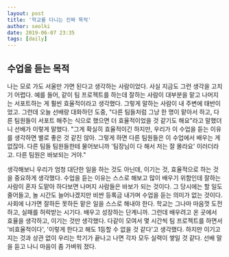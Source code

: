 ```yaml
---
layout: post
title: '학교를 다니는 진짜 목적'
author: seolki
date: 2019-06-07 23:35
tags: [daily]
---
```


## 수업을 듣는 목적

나는 모로 가도 서울만 가면 된다고 생각하는 사람이었다. 사실 지금도 그런 생각을 고치기 어렵다. 예를 들어, 같이 팀 프로젝트를 하는데 잘하는 사람이 대부분을 맡고 나머지는 서포트하는 게 훨씬 효율적이라고 생각했다. 그렇게 말하는 사람이 내 주변에 태반이었고. 그런데 오늘 선배랑 대화하던 도중, "다른 팀들처럼 그냥 한 명이 맡아서 하고, 다른 팀원들이 서포트 해주는 식으로 했으면 더 효율적이었을 것 같기도 해요"라고 말했더니 선배가 이렇게 말했다. "그게 확실히 효율적이긴 하지만, 우리가 이 수업을 듣는 이유를 생각하면 별로 좋은 것 같진 않아. 그렇게 하면 다른 팀원들은 이 수업에서 배우는 게 없잖아. 다른 팀들 팀원들한테 물어보니까 '팀장님이 다 해서 저는 잘 몰라요' 이러더라고. 다른 팀원은 바보되는 거야." 

생각해보니 우리가 엄청 대단한 일을 하는 것도 아닌데, 이기는 것, 효율적으로 하는 것을 중요하게 생각했다. 수업을 듣는 이유는 스스로 해보고 많이 배우기 위함인데 잘하는 사람이 혼자 도맡아 하다보면 나머지 사람들은 바보가 되는 것이다. 그 당시에는 할 일도 줄어들고, 놀 시간도 늘어나겠지만 비싼 등록금 내가며 수업을 듣는 의미가 없는 것이다. 사회에 나가면 잘하든 못하든 맡은 일을 스스로 해내야 한다. 학교는 그나마 마음껏 도전하고, 실패를 허락받는 시기다. 배우고 성장하는 단계니까. 그런데 배우려고 온 곳에서 효율을 생각하고, 이기는 것만 생각했다. 다같이 모여서 몇 시간씩 팀 프로젝트를 하면서 '비효율적이다', '이렇게 한다고 해도 1등할 수 없을 것 같다'고 생각했다. 하지만 이기고 지는 것과 상관 없이 우리는 학기가 끝나고 나면 각자 모두 실력이 쌓일 것 같다. 선배 말을 듣고 나니 마음이 좀 가벼워 졌다. 

<br>